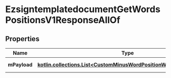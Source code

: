 
# EzsigntemplatedocumentGetWordsPositionsV1ResponseAllOf

## Properties
Name | Type | Description | Notes
------------ | ------------- | ------------- | -------------
**mPayload** | [**kotlin.collections.List&lt;CustomMinusWordPositionWordMinusResponse&gt;**](CustomMinusWordPositionWordMinusResponse.md) | Payload for POST /1/object/ezsigntemplatedocument/{pkiEzsigntemplatedocumentID}/getWordsPositions | 



